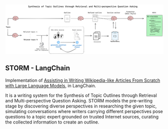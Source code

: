 <img src="storm.png"></img>

## STORM - LangChain
Implementation of <a href="https://arxiv.org/abs/2402.14207">Assisting in Writing Wikipedia-like Articles From Scratch with Large Language Models</a>, in LangChain.

It is a writing system for the Synthesis of Topic Outlines through Retrieval and Multi-perspective Question Asking. STORM models the pre-writing stage by discovering diverse perspectives in researching the given topic, simulating conversations where writers carrying different perspectives pose questions to a topic expert grounded on trusted Internet sources, curating the collected information to create an outline.
